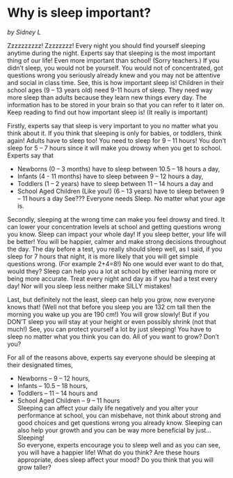 # Why is sleep important?
*by Sidney L*

Zzzzzzzzzz! Zzzzzzzz! Every night you should find yourself sleeping anytime during the night. Experts say that sleeping is the most important thing of our life! Even more important than school! (Sorry teachers.) If you didn’t sleep, you would not be yourself. You would not of concentrated, got questions wrong you seriously already knew and you may not be attentive and social in class time. See, this is how important sleep is! Children in their school ages (9 – 13 years old) need 9-11 hours of sleep. They need way more sleep than adults because they learn new things every day. The information has to be stored in your brain so that you can refer to it later on. Keep reading to find out how important sleep is! (It really is important)   
 
Firstly, experts say that sleep is very important to you no matter what you think about it. If you think that sleeping is only for babies, or toddlers, think again! Adults have to sleep too! You need to sleep for 9 – 11 hours! You don’t sleep for 5 – 7 hours since it will make you drowsy when you get to school.    
Experts say that                                                                               
- Newborns (0 – 3 months) have to sleep between 10.5 – 18 hours a day, 
- Infants (4 - 11 months) have to sleep between 9 – 12 hours a day, 
- Toddlers (1 – 2 years) have to sleep between 11 – 14 hours a day and  
- School Aged Children (Like you!) (6 – 13 years) have to sleep between 9 – 11 hours a day 
See??? Everyone needs Sleep. No matter what your age is. 
 
Secondly, sleeping at the wrong time can make you feel drowsy and tired. It can lower your concentration levels at school and getting questions wrong you know. Sleep can impact your whole day! If you sleep better, your life will be better! You will be happier, calmer and make strong decisions throughout the day. 
The day before a test, you really should sleep well, as I said, if you sleep for 7 hours that night, it is more likely that you will get simple questions wrong. (For example 2+4=8!) No one would ever want to do that, would they? Sleep can help you a lot at school by either learning more or being more accurate. Treat every night and day as if you had a test every day! Nor will you sleep less neither make SILLY mistakes!  
 
Last, but definitely not the least, sleep can help you grow, now everyone knows that! (Well not that before you sleep you are 132 cm tall then the morning you wake up you are 190 cm!) You will grow slowly! But if you DON’T sleep you will stay at your height or even possibly shrink (not that much!) See, you can protect yourself a lot by just sleeping! You have to sleep no matter what you think you can do. All of you want to grow? Don’t you? 
 
For all of the reasons above, experts say everyone should be sleeping at their designated times,  
- Newborns – 9 – 12 hours, 
- Infants – 10.5 – 18 hours, 
- Toddlers – 11 – 14 hours and  
- School Aged Children – 9 – 11 hours  
Sleeping can affect your daily life negatively and you alter your performance at school, you can misbehave, not think about strong and good choices and get questions wrong you already know. 
Sleeping can also help your growth and you can be way more beneficial by just… Sleeping!  
So everyone, experts encourage you to sleep well and as you can see, you will have a happier life! 
What do you think? Are these hours appropriate, does sleep affect your mood? Do you think that you will grow taller? 
